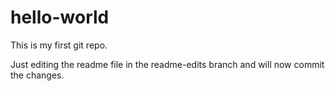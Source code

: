 # hello-world
This is my first git repo.

Just editing the readme file in the readme-edits branch and will now commit the changes.
